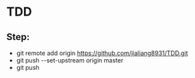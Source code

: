 # TDD

## Step:
- git remote add origin https://github.com/jialiang8931/TDD.git
- git push --set-upstream origin master
- git push 